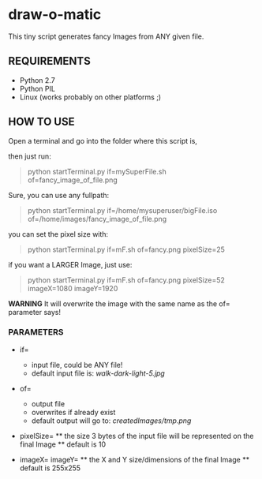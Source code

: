 # draw-o-matic #

This tiny script generates fancy Images from ANY given file.


## REQUIREMENTS ##

* Python 2.7
* Python PIL
* Linux (works probably on other platforms ;)


## HOW TO USE ##

Open a terminal and go into the folder where this script is,

then just run:
>    python startTerminal.py if=mySuperFile.sh of=fancy_image_of_file.png

Sure, you can use any fullpath:
>    python startTerminal.py if=/home/mysuperuser/bigFile.iso of=/home/images/fancy_image_of_file.png

you can set the pixel size with:
>    python startTerminal.py if=mF.sh of=fancy.png pixelSize=25

if you want a LARGER Image, just use:
>    python startTerminal.py if=mF.sh of=fancy.png pixelSize=52 imageX=1080 imageY=1920

**WARNING** It will overwrite the image with the same name as the of= parameter says!


### PARAMETERS ###

* if=
  * input file, could be ANY file!
  * default input file is: *walk-dark-light-5.jpg*

* of=
    * output file
    * overwrites if already exist
    * default output will go to: *createdImages/tmp.png*

* pixelSize=
** the size 3 bytes of the input file will be represented on the final Image
** default is 10

* imageX= imageY=
** the X and Y size/dimensions of the final Image
** default is 255x255